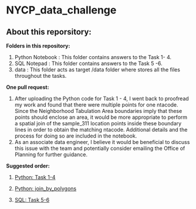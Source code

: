 # NYCP_data_challenge

## About this reporsitory: 
**Folders in this repository:** 
1. Python Notebook :
    This folder contains answers to the Task 1- 4.  
3. SQL Notepad :
    This folder contains answers to the Task 5 -6. 
6. data :
    This folder acts as target /data folder where stores all the files throughout the tasks. 

**One pull request:** 
1. After uploading the Python code for Task 1 - 4, I went back to proofread my work and found that there were multiple points for one ntacode. Since the Neighborhood Tabulation Area boundaries imply that these points should enclose an area, it would be more appropriate to perform a spatial join of the sample_311 location points inside these boundary lines in order to obtain the matching ntacode. Additional details and the process for doing so are included in the notebook.
2. As an associate data engineer, I believe it would be beneficial to discuss this issue with the team and potentially consider emailing the Office of Planning for further guidance.

**Suggested order:** 

1. [Python: Task 1-4](https://github.com/jasonhaoshengjiang/NYCP_data_challenge/blob/main/Python_Notebook/Task%201%20-%204.ipynb)

2. [Python: join_by_polygons](https://github.com/jasonhaoshengjiang/NYCP_data_challenge/blob/join_by_polygons/Python_Notebook/join_by_polygons.ipynb)

3. [SQL: Task 5-6](https://github.com/jasonhaoshengjiang/NYCP_data_challenge/blob/main/SQL%20Notepad/Task%205%20-%206.ipynb)



